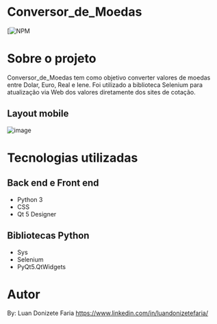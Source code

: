 # Conversor_de_Moedas


[![NPM](https://github.com/LuanFaria/Conversor_de_Moedas/blob/main/LICENSE)

# Sobre o projeto

Conversor_de_Moedas tem como objetivo converter valores de moedas entre Dolar, Euro, Real e Iene. 
Foi utilizado a biblioteca Selenium para atualização via Web dos valores diretamente dos sites de cotação.


## Layout mobile

![image](https://user-images.githubusercontent.com/85500922/125150255-d5f30080-e114-11eb-932f-7b805e28a9f1.png)


# Tecnologias utilizadas
## Back end e Front end
- Python 3
- CSS
- Qt 5 Designer

## Bibliotecas Python
- Sys
- Selenium
- PyQt5.QtWidgets

# Autor

By: Luan Donizete Faria
https://www.linkedin.com/in/luandonizetefaria/


